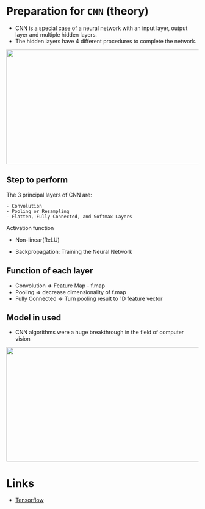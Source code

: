 # Preparation for `CNN` (theory)

- CNN is a special case of a neural network with an input layer, output layer and multiple hidden layers. 
- The hidden layers have 4 different procedures to complete the network. 

<p align = "center">
    <img src = "https://i.ibb.co/z7tb6JD/image.png" width = "800px" height = "300px"/>
</p>

## Step to perform
The 3 principal layers of CNN are:

    - Convolution
    - Pooling or Resampling
    - Flatten, Fully Connected, and Softmax Layers

Activation function
- Non-linear(ReLU)

- Backpropagation: Training the Neural Network

## Function of each layer
- Convolution => Feature Map - f.map 
- Pooling => decrease dimensionality of f.map 
- Fully Connected =>  Turn pooling result to 1D feature vector

## Model in used 
- CNN algorithms were a huge breakthrough in the field of computer vision

<p align = "center">
    <img src = "https://i.ibb.co/Kwk1cMg/image.png" width = "800px" height = "300px"/>
</p>

# Links 
- [Tensorflow](https://www.tensorflow.org/tutorials/images/cnn)